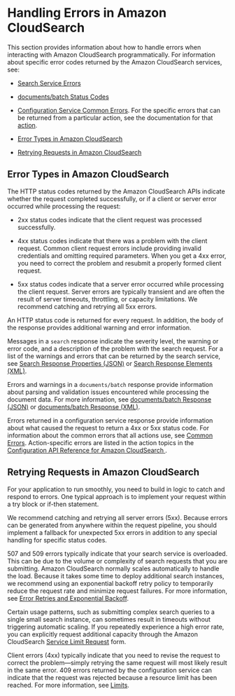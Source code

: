 # Handling Errors in Amazon CloudSearch<a name="error-handling"></a>

This section provides information about how to handle errors when interacting with Amazon CloudSearch programmatically\. For information about specific error codes returned by the Amazon CloudSearch services, see: 

+ [Search Service Errors](search-api.md#search-service-errors)

+ [documents/batch Status Codes](documents-batch-resource.md#documents-batch-status-codes)

+ [Configuration Service Common Errors](CommonErrors.md)\. For the specific errors that can be returned from a particular action, see the documentation for that [action](API_Operations.md)\.


+ [Error Types in Amazon CloudSearch](#error-handling-types)
+ [Retrying Requests in Amazon CloudSearch](#error-handling-retry)

## Error Types in Amazon CloudSearch<a name="error-handling-types"></a>

The HTTP status codes returned by the Amazon CloudSearch APIs indicate whether the request completed successfully, or if a client or server error occurred while processing the request:

+ 2xx status codes indicate that the client request was processed successfully\.

+ 4xx status codes indicate that there was a problem with the client request\. Common client request errors include providing invalid credentials and omitting required parameters\. When you get a 4xx error, you need to correct the problem and resubmit a properly formed client request\.

+ 5xx status codes indicate that a server error occurred while processing the client request\. Server errors are typically transient and are often the result of server timeouts, throttling, or capacity limitations\. We recommend catching and retrying all 5xx errors\.

An HTTP status code is returned for every request\. In addition, the body of the response provides additional warning and error information\. 

Messages in a `search` response indicate the severity level, the warning or error code, and a description of the problem with the search request\. For a list of the warnings and errors that can be returned by the search service, see [Search Response Properties \(JSON\)](search-api.md#search-response-elements-json) or [Search Response Elements \(XML\)](search-api.md#search-response-elements-xml)\. 

Errors and warnings in a `documents/batch` response provide information about parsing and validation issues encountered while processing the document data\. For more information, see [documents/batch Response \(JSON\)](documents-batch-resource.md#documents-batch-json-response) or [documents/batch Response \(XML\)](documents-batch-xml.md#documents-batch-xml-response)\. 

Errors returned in a configuration service response provide information about what caused the request to return a 4xx or 5xx status code\. For information about the common errors that all actions use, see [Common Errors](CommonErrors.md)\. Action\-specific errors are listed in the action topics in the [Configuration API Reference for Amazon CloudSearch ](configuration-api.md)\. 

## Retrying Requests in Amazon CloudSearch<a name="error-handling-retry"></a>

For your application to run smoothly, you need to build in logic to catch and respond to errors\. One typical approach is to implement your request within a try block or if\-then statement\.

We recommend catching and retrying all server errors \(5xx\)\. Because errors can be generated from anywhere within the request pipeline, you should implement a fallback for unexpected 5xx errors in addition to any special handling for specific status codes\. 

507 and 509 errors typically indicate that your search service is overloaded\. This can be due to the volume or complexity of search requests that you are submitting\. Amazon CloudSearch normally scales automatically to handle the load\. Because it takes some time to deploy additional search instances, we recommend using an exponential backoff retry policy to temporarily reduce the request rate and minimize request failures\. For more information, see [Error Retries and Exponential Backoff](http://docs.aws.amazon.com/general/latest/gr/api-retries.html)\.

Certain usage patterns, such as submitting complex search queries to a single small search instance, can sometimes result in timeouts without triggering automatic scaling\. If you repeatedly experience a high error rate, you can explicitly request additional capacity through the Amazon CloudSearch [Service Limit Request](https://console.aws.amazon.com/support/home#/case/create?issueType=service-limit-increase&limitType=service-code-cloudsearch-partitions-and-instances) form\.

Client errors \(4xx\) typically indicate that you need to revise the request to correct the problem—simply retrying the same request will most likely result in the same error\. 409 errors returned by the configuration service can indicate that the request was rejected because a resource limit has been reached\. For more information, see [Limits](limits.md)\.
